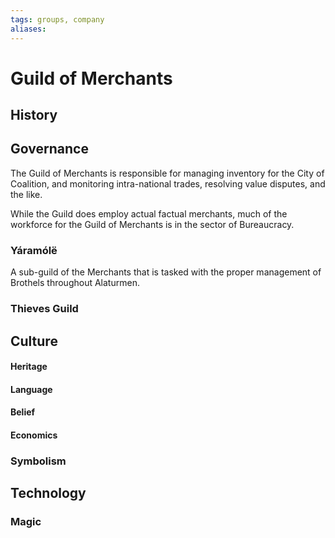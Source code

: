 ```yaml
---
tags: groups, company
aliases:
---
```


# Guild of Merchants
## History
## Governance
The Guild of Merchants is responsible for managing inventory for the City of Coalition, and monitoring intra-national trades, resolving value disputes, and the like. 

While the Guild does employ actual factual merchants, much of the workforce for the Guild of Merchants is in the sector of Bureaucracy.

### Yáramólë
A sub-guild of the Merchants that is tasked with the proper management of Brothels throughout Alaturmen.

### Thieves Guild
## Culture
#### Heritage
#### Language
#### Belief
#### Economics
### Symbolism
## Technology
### Magic